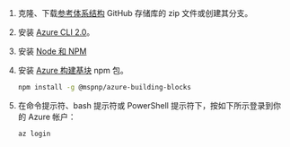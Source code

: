 1. 克隆、下载[参考体系结构](https://github.com/mspnp/reference-architectures) GitHub 存储库的 zip 文件或创建其分支。

2. 安装 [Azure CLI 2.0](/cli/azure/install-azure-cli?view=azure-cli-latest)。

3. 安装 [Node 和 NPM](https://nodejs.org/en/download/)

4. 安装 [Azure 构建基块](https://github.com/mspnp/template-building-blocks/wiki/Install-Azure-Building-Blocks) npm 包。

   ```bash
   npm install -g @mspnp/azure-building-blocks
   ```

5. 在命令提示符、bash 提示符或 PowerShell 提示符下，按如下所示登录到你的 Azure 帐户：

   ```bash
   az login
   ```

